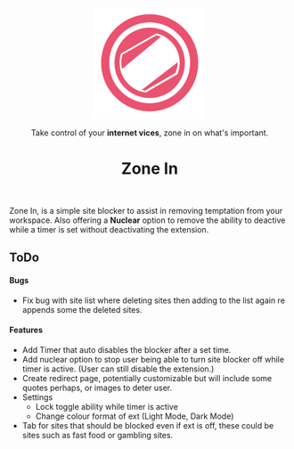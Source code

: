 
<p align="center"><img src="https://github.com/Kcorb0/ZoneIn-SiteBlocker/blob/master/images/icon.png?raw=true" width="200" height="200" /><p/>

<p align="center">Take control of your <strong>internet vices</strong>, zone in on what's important.<p/>

<h1 align="center">Zone In</h1>
<br/>
<p>Zone In, is a simple site blocker to assist in removing temptation from your workspace. Also offering a <strong>Nuclear</strong> option to remove the ability to deactive while a timer is set without deactivating the extension.<p/>

## ToDo

#### Bugs
- Fix bug with site list where deleting sites then adding to the list again re appends some the deleted sites.

#### Features
- Add Timer that auto disables the blocker after a set time.
- Add nuclear option to stop user being able to turn site blocker off while timer is active. (User can still disable the extension.)
- Create redirect page, potentially customizable but will include some quotes perhaps, or images to deter user.
- Settings 
    - Lock toggle ability while timer is active
    - Change colour format of ext (Light Mode, Dark Mode)
- Tab for sites that should be blocked even if ext is off, these could be sites such as fast food or gambling sites.